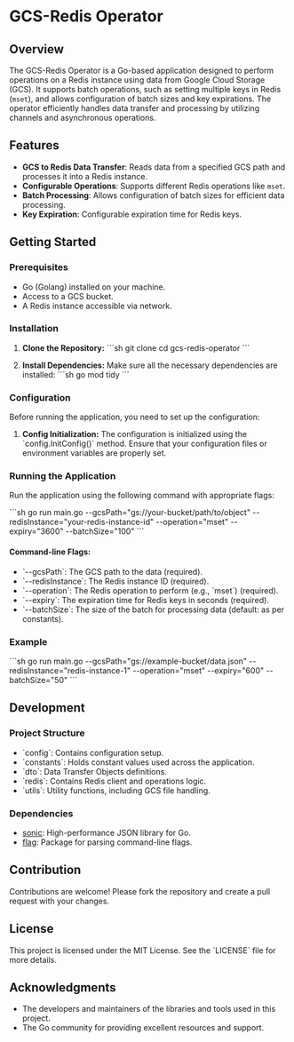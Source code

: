 # GCS-Redis Operator

## Overview
The GCS-Redis Operator is a Go-based application designed to perform operations on a Redis instance using data from Google Cloud Storage (GCS). It supports batch operations, such as setting multiple keys in Redis (`mset`), and allows configuration of batch sizes and key expirations. The operator efficiently handles data transfer and processing by utilizing channels and asynchronous operations.

## Features
- **GCS to Redis Data Transfer**: Reads data from a specified GCS path and processes it into a Redis instance.
- **Configurable Operations**: Supports different Redis operations like `mset`.
- **Batch Processing**: Allows configuration of batch sizes for efficient data processing.
- **Key Expiration**: Configurable expiration time for Redis keys.

## Getting Started

### Prerequisites
- Go (Golang) installed on your machine.
- Access to a GCS bucket.
- A Redis instance accessible via network.

### Installation
1. **Clone the Repository:**
   \`\`\`sh
   git clone <repository-url>
   cd gcs-redis-operator
   \`\`\`

2. **Install Dependencies:**
   Make sure all the necessary dependencies are installed:
   \`\`\`sh
   go mod tidy
   \`\`\`

### Configuration
Before running the application, you need to set up the configuration:

1. **Config Initialization:**
   The configuration is initialized using the \`config.InitConfig()\` method. Ensure that your configuration files or environment variables are properly set.

### Running the Application
Run the application using the following command with appropriate flags:

\`\`\`sh
go run main.go --gcsPath="gs://your-bucket/path/to/object" --redisInstance="your-redis-instance-id" --operation="mset" --expiry="3600" --batchSize="100"
\`\`\`

#### Command-line Flags:
- \`--gcsPath\`: The GCS path to the data (required).
- \`--redisInstance\`: The Redis instance ID (required).
- \`--operation\`: The Redis operation to perform (e.g., \`mset\`) (required).
- \`--expiry\`: The expiration time for Redis keys in seconds (required).
- \`--batchSize\`: The size of the batch for processing data (default: as per constants).

### Example
\`\`\`sh
go run main.go --gcsPath="gs://example-bucket/data.json" --redisInstance="redis-instance-1" --operation="mset" --expiry="600" --batchSize="50"
\`\`\`

## Development

### Project Structure
- \`config\`: Contains configuration setup.
- \`constants\`: Holds constant values used across the application.
- \`dto\`: Data Transfer Objects definitions.
- \`redis\`: Contains Redis client and operations logic.
- \`utils\`: Utility functions, including GCS file handling.

### Dependencies
- [sonic](https://github.com/bytedance/sonic): High-performance JSON library for Go.
- [flag](https://pkg.go.dev/flag): Package for parsing command-line flags.

## Contribution
Contributions are welcome! Please fork the repository and create a pull request with your changes.

## License
This project is licensed under the MIT License. See the \`LICENSE\` file for more details.

## Acknowledgments
- The developers and maintainers of the libraries and tools used in this project.
- The Go community for providing excellent resources and support.
